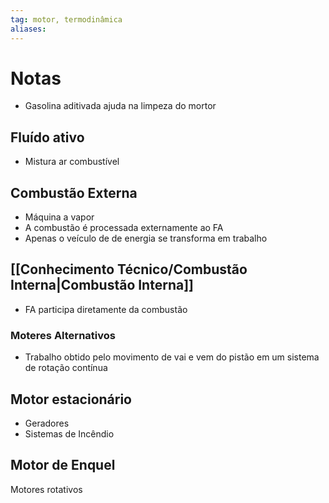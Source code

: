 ```yaml
---
tag: motor, termodinâmica
aliases:
---
```

# Notas
- Gasolina aditivada ajuda na limpeza do mortor

## Fluído ativo
- Mistura ar combustível

## Combustão Externa
- Máquina a vapor
- A combustão é processada externamente ao FA
- Apenas o veículo de de energia se transforma em trabalho

## [[Conhecimento Técnico/Combustão Interna|Combustão Interna]]
- FA participa diretamente da combustão

### Moteres Alternativos
- Trabalho obtido pelo movimento de vai e vem do pistão em um sistema de rotação contínua

## Motor estacionário
- Geradores
- Sistemas de Incêndio

## Motor de Enquel

Motores rotativos